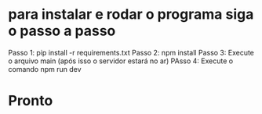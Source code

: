 # para instalar e rodar o programa siga o passo a passo 
Passo 1: pip install -r requirements.txt
Passo 2: npm install
Passo 3: Execute o arquivo main (após isso o servidor estará no ar)
PAsso 4: Execute o comando npm run dev

# Pronto


